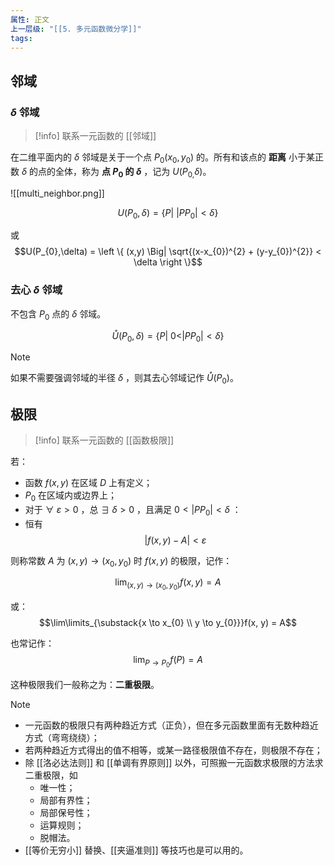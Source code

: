 ```yaml
---
属性: 正文
上一层级: "[[5. 多元函数微分学]]"
tags:
---
```


## 邻域

### $\delta$ 邻域

> [!info] 
> 联系一元函数的 [[邻域]]

在二维平面内的 $\delta$ 邻域是关于一个点 $P_0(x_0,y_0)$ 的。所有和该点的 **距离** 小于某正数 $\delta$ 的点的全体，称为 **点 $P_{0}$ 的 $\delta$** ，记为 $U(P_{0,}\delta)$。

![[multi_neighbor.png]]

$$U(P_{0},\delta) = \{ P | ~|PP_{0}| < \delta \}$$

或 $$U(P_{0},\delta) = \left \{ (x,y) \Big| \sqrt{(x-x_{0})^{2} + (y-y_{0})^{2}} < \delta \right \}$$

### 去心 $\delta$ 邻域

不包含 $P_{0}$ 点的 $\delta$ 邻域。

$$ \mathring{U} (P_{0},\delta) = \{ P |~ 0 < |PP_{0}| < \delta \}$$

> [!note] 
> 如果不需要强调邻域的半径 $\delta$ ，则其去心邻域记作 $\mathring{U}(P_{0})$。

## 极限

 > [!info] 
 > 联系一元函数的 [[函数极限]]

若：
- 函数 $f(x,y)$ 在区域 $D$ 上有定义；
- $P_{0}$ 在区域内或边界上；
- 对于 $\forall~ \varepsilon > 0$ ，总 $\exists~ \delta > 0$ ，且满足 $0 < |PP_{0}| < \delta$ ：
- 恒有 $$|f(x,y) - A| < \varepsilon$$

则称常数 $A$ 为 $(x,y) \to (x_{0},y_{0})$ 时 $f(x,y)$ 的极限，记作：

$$\lim_{(x,y) \to (x_{0},y_{0})} f(x,y) = A$$

或： $$\lim\limits_{\substack{x \to x_{0} \\ y \to y_{0}}}f(x, y) = A$$

也常记作： $$\lim_{P \to P_{0}}f(P) = A$$

这种极限我们一般称之为：**二重极限**。

> [!note] 
> 
> - 一元函数的极限只有两种趋近方式（正负），但在多元函数里面有无数种趋近方式（弯弯绕绕）；
> - 若两种趋近方式得出的值不相等，或某一路径极限值不存在，则极限不存在；
> - 除 [[洛必达法则]] 和 [[单调有界原则]] 以外，可照搬一元函数求极限的方法求二重极限，如
> 	- 唯一性；
> 	- 局部有界性；
> 	- 局部保号性；
> 	- 运算规则；
> 	- 脱帽法。
> - [[等价无穷小]] 替换、[[夹逼准则]] 等技巧也是可以用的。

